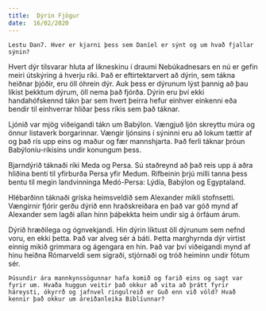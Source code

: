 ```yaml
---
title:  Dýrin Fjögur
date:  16/02/2020
---
```


`Lestu Dan7. Hver er kjarni þess sem Daníel er sýnt og um hvað fjallar sýnin?`

Hvert dýr tilsvarar hluta af líkneskinu í draumi Nebúkadnesars en nú er gefin meiri útskýring á hverju ríki. Það er eftirtektarvert að dýrin, sem tákna heiðnar þjóðir, eru öll óhrein dýr. Auk þess er dýrunum lýst þannig að þau líkist þekktum dýrum, öll nema það fjórða. Dýrin eru því ekki handahófskennd tákn þar sem hvert þeirra hefur einhver einkenni eða bendir til einhverrar hliðar þess ríkis sem það táknar.

Ljónið var mjög viðeigandi tákn um Babýlon. Vængjuð ljón skreyttu múra og önnur listaverk borgarinnar. Vængir ljónsins í sýninni eru að lokum tættir af og það rís upp eins og maður og fær mannshjarta. Það ferli táknar þróun Babýloníu-ríkisins undir konungum þess.

Bjarndýrið táknaði ríki Meda og Persa. Sú staðreynd að það reis upp á aðra hliðina benti til yfirburða Persa yfir Medum. Rifbeinin þrjú milli tanna þess bentu til megin landvinninga Medó-Persa: Lýdía, Babýlon og Egyptaland.

Hlébarðinn táknaði gríska heimsveldið sem Alexander mikli stofnsetti. Vængirnir fjórir gerðu dýrið enn hraðskreiðara en það var góð mynd af Alexander sem lagði allan hinn þáþekkta heim undir sig á örfáum árum.

Dýrið hræðilega og ógnvekjandi. Hin dýrin líktust öll dýrunum sem nefnd voru, en ekki þetta. Það var alveg sér á báti. Þetta marghyrnda dýr virtist einnig mikið grimmara og ágengara en hin. Það var því viðeigandi mynd af hinu heiðna Rómarveldi sem sigraði, stjórnaði og tróð heiminn undir fótum sér.

`Þúsundir ára mannkynssögunnar hafa komið og farið eins og sagt var fyrir um. Hvaða huggun veitir það okkur að vita að þrátt fyrir háreysti, ókyrrð og jafnvel ringulreið er Guð enn við völd? Hvað kennir það okkur um áreiðanleika Biblíunnar?`